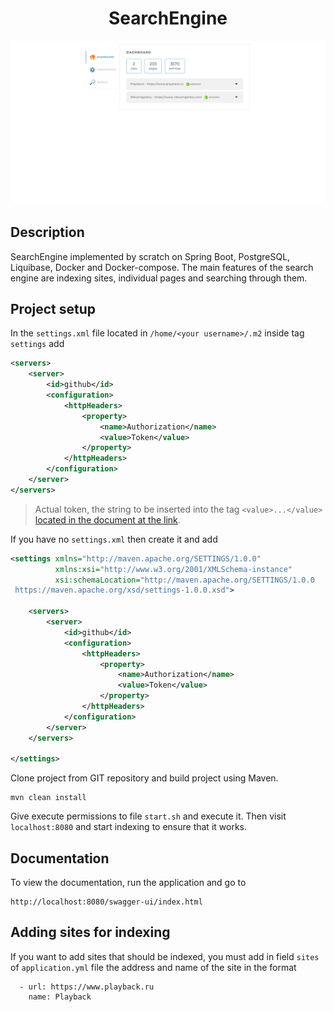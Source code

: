 <h1 align="center">SearchEngine</h1>
<img src="./readme_assets/main_page.png" width="1918">

## Description

SearchEngine implemented by scratch on Spring Boot, PostgreSQL, Liquibase, Docker and Docker-compose. The main features of the search engine are indexing sites, individual pages and searching through them.

## Project setup

In the `settings.xml` file located in `/home/<your username>/.m2` inside tag `settings` add
```xml
<servers>
    <server>
        <id>github</id>
        <configuration>
            <httpHeaders>
                <property>
                    <name>Authorization</name>
                    <value>Token</value>
                </property>
            </httpHeaders>
        </configuration>
    </server>
</servers>
```
>Actual token, the string to be inserted into the tag `<value>...</value>`
[located in the document at the link](https://docs.google.com/document/d/1QVejAfHndY_6oSVGb3KwpU6C28C4RpStrZLHFxAlH2c/edit?usp=sharing).


If you have no `settings.xml` then create it and add 
```xml
<settings xmlns="http://maven.apache.org/SETTINGS/1.0.0"
          xmlns:xsi="http://www.w3.org/2001/XMLSchema-instance"
          xsi:schemaLocation="http://maven.apache.org/SETTINGS/1.0.0
 https://maven.apache.org/xsd/settings-1.0.0.xsd">

    <servers>
        <server>
            <id>github</id>
            <configuration>
                <httpHeaders>
                    <property>
                        <name>Authorization</name>
                        <value>Token</value>
                    </property>
                </httpHeaders>
            </configuration>
        </server>
    </servers>

</settings>
```
Clone project from GIT repository and build project using Maven.

```text
mvn clean install
```
Give execute permissions to file `start.sh` and execute it. Then visit `localhost:8080` and start indexing to ensure that it works.

## Documentation
To view the documentation, run the application and go to 
```text
http://localhost:8080/swagger-ui/index.html
```

## Adding sites for indexing

If you want to add sites that should be indexed, you must add in field `sites` of `application.yml` file the address and name of the site in the format

```text
  - url: https://www.playback.ru
    name: Playback
```